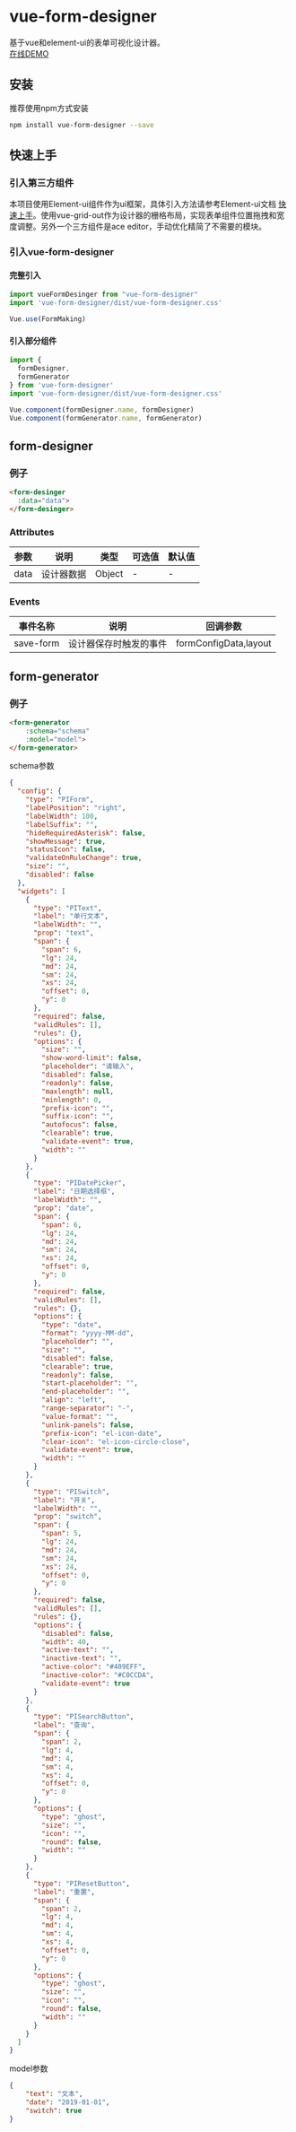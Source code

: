 # vue-form-designer
基于vue和element-ui的表单可视化设计器。  
[在线DEMO](https://zjcnzxsjy.github.io/vue-form-designer/)
## 安装
推荐使用npm方式安装
```sh
npm install vue-form-designer --save
```
## 快速上手
### 引入第三方组件
本项目使用Element-ui组件作为ui框架，具体引入方法请参考Element-ui文档 [快速上手](https://element.eleme.cn/#/zh-CN/component/quickstart)。使用vue-grid-out作为设计器的栅格布局，实现表单组件位置拖拽和宽度调整。另外一个三方组件是ace editor，手动优化精简了不需要的模块。
### 引入vue-form-designer
#### 完整引入
```js
import vueFormDesinger from "vue-form-designer"
import 'vue-form-designer/dist/vue-form-designer.css'

Vue.use(FormMaking)
```
#### 引入部分组件
```js
import {
  formDesigner,
  formGenerator
} from 'vue-form-designer'
import 'vue-form-designer/dist/vue-form-designer.css'

Vue.component(formDesigner.name, formDesigner)
Vue.component(formGenerator.name, formGenerator)
```
## form-designer
### 例子
```html
<form-desinger
  :data="data">
</form-desinger>
```
### Attributes

参数 | 说明 | 类型 | 可选值 | 默认值
---|---|---|---|---
data | 设计器数据 | Object | - | -
### Events

事件名称 | 说明 | 回调参数
---|---|---
save-form | 设计器保存时触发的事件 | formConfigData,layout
## form-generator
### 例子
```html
<form-generator 
    :schema="schema" 
    :model="model">
</form-generator>
```
schema参数
```json
{
  "config": {
    "type": "PIForm",
    "labelPosition": "right",
    "labelWidth": 100,
    "labelSuffix": "",
    "hideRequiredAsterisk": false,
    "showMessage": true,
    "statusIcon": false,
    "validateOnRuleChange": true,
    "size": "",
    "disabled": false
  },
  "widgets": [
    {
      "type": "PIText",
      "label": "单行文本",
      "labelWidth": "",
      "prop": "text",
      "span": {
        "span": 6,
        "lg": 24,
        "md": 24,
        "sm": 24,
        "xs": 24,
        "offset": 0,
        "y": 0
      },
      "required": false,
      "validRules": [],
      "rules": {},
      "options": {
        "size": "",
        "show-word-limit": false,
        "placeholder": "请输入",
        "disabled": false,
        "readonly": false,
        "maxlength": null,
        "minlength": 0,
        "prefix-icon": "",
        "suffix-icon": "",
        "autofocus": false,
        "clearable": true,
        "validate-event": true,
        "width": ""
      }
    },
    {
      "type": "PIDatePicker",
      "label": "日期选择框",
      "labelWidth": "",
      "prop": "date",
      "span": {
        "span": 6,
        "lg": 24,
        "md": 24,
        "sm": 24,
        "xs": 24,
        "offset": 0,
        "y": 0
      },
      "required": false,
      "validRules": [],
      "rules": {},
      "options": {
        "type": "date",
        "format": "yyyy-MM-dd",
        "placeholder": "",
        "size": "",
        "disabled": false,
        "clearable": true,
        "readonly": false,
        "start-placeholder": "",
        "end-placeholder": "",
        "align": "left",
        "range-separator": "-",
        "value-format": "",
        "unlink-panels": false,
        "prefix-icon": "el-icon-date",
        "clear-icon": "el-icon-circle-close",
        "validate-event": true,
        "width": ""
      }
    },
    {
      "type": "PISwitch",
      "label": "开关",
      "labelWidth": "",
      "prop": "switch",
      "span": {
        "span": 5,
        "lg": 24,
        "md": 24,
        "sm": 24,
        "xs": 24,
        "offset": 0,
        "y": 0
      },
      "required": false,
      "validRules": [],
      "rules": {},
      "options": {
        "disabled": false,
        "width": 40,
        "active-text": "",
        "inactive-text": "",
        "active-color": "#409EFF",
        "inactive-color": "#C0CCDA",
        "validate-event": true
      }
    },
    {
      "type": "PISearchButton",
      "label": "查询",
      "span": {
        "span": 2,
        "lg": 4,
        "md": 4,
        "sm": 4,
        "xs": 4,
        "offset": 0,
        "y": 0
      },
      "options": {
        "type": "ghost",
        "size": "",
        "icon": "",
        "round": false,
        "width": ""
      }
    },
    {
      "type": "PIResetButton",
      "label": "重置",
      "span": {
        "span": 2,
        "lg": 4,
        "md": 4,
        "sm": 4,
        "xs": 4,
        "offset": 0,
        "y": 0
      },
      "options": {
        "type": "ghost",
        "size": "",
        "icon": "",
        "round": false,
        "width": ""
      }
    }
  ]
}
```
model参数
```json
{
    "text": "文本",
    "date": "2019-01-01",
    "switch": true
}
```